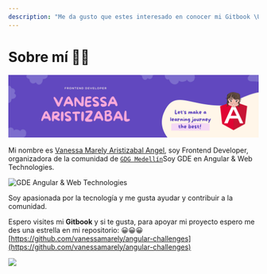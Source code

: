 ```yaml
---
description: "Me da gusto que estes interesado en conocer mi Gitbook \U0001F44D"
---
```


# Sobre mí 👩‍💻

![](.gitbook/assets/purple-and-pink-organic-and-handcrafted-welcome-message-elementary-back-to-school-banner.png)

Mi nombre es [Vanessa Marely Aristizabal Angel](https://twitter.com/vanessamarely), soy Frontend Developer, organizadora de la comunidad de [`GDG Medellín`](https://twitter.com/gdgmed)Soy GDE en Angular & Web Technologies.

![                   GDE Angular &amp; Web Technologies](.gitbook/assets/fotogde%20%281%29.png)

Soy apasionada por la tecnología y me gusta ayudar y contribuir a la comunidad.

Espero visites mi **Gitbook** y si te gusta, para apoyar mi proyecto espero me des una estrella en mi repositorio:  😀😀😀[https://github.com/vanessamarely/angular-challenges](https://github.com/vanessamarely/angular-challenges)

![](.gitbook/assets/vanessa2.png)

